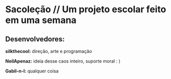 # Sacoleção // Um projeto escolar feito em uma semana
## Desenvolvedores:
**silkthecool:** direção, arte e programação

**NeilApenaz:** ideia desse caos inteiro, suporte moral : )

**Gabil-n-l:** qualquer coisa
